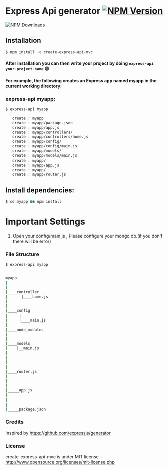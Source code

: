 # Express Api generator [![NPM Version](http://img.shields.io/npm/v/create-express-api-mvc.svg?style=flat)](https://www.npmjs.com/package/create-express-api-mvc)
[![NPM Downloads](https://img.shields.io/npm/dm/create-express-api-mvc.svg?style=flat)](https://www.npmjs.com/package/create-express-api-mvc)


## Installation

```sh
$ npm install -g create-express-api-mvc
```

#### After installation you can then write your project by doing `express-api your-project-name` 😄


#### For example, the following creates an Express app named myapp in the current working directory:


### express-api myapp:

```bash
$ express-api myapp

   create : myapp
   create : myapp/package.json
   create : myapp/app.js
   create : myapp/controllers/
   create : myapp/controllers/home.js
   create : myapp/config/
   create : myapp/config/main.js
   create : myapp/models/
   create : myapp/models/main.js
   create : myapp/
   create : myapp/app.js
   create : myapp/
   create : myapp/router.js
   ```
## Install dependencies:  
```bash
$ cd myapp && npm install

```

# Important Settings
   1) Open your config/main.js , Please configure your mongo db.(if you don't there will be error)


### File Structure

```bash
$ express-api myapp


myapp
|
|
|____controller
|      |____home.js
|      
|     
|____config
|     |
|     |____main.js
|
|____node_modules
|
|
|____models
|    |__main.js
|
|
|
|    
|____router.js 
|
|
|
|_____app.js
|
|
|
|_____package.json

 ```
 
 
 ### Credits
 
 Inspired by https://github.com/expressjs/generator
 
 ### License 
 create-express-api-mvc is under MIT license - http://www.opensource.org/licenses/mit-license.php
